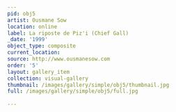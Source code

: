 ```yaml
---
pid: obj5
artist: Ousmane Sow
location: online
label: La riposte de Piz'i (Chief Gall)
_date: '1999'
object_type: composite
current_location: 
source: http://www.ousmanesow.com
order: '5'
layout: gallery_item
collection: visual-gallery
thumbnail: /images/gallery/simple/obj5/thumbnail.jpg
full: /images/gallery/simple/obj5/full.jpg
 
---
```

